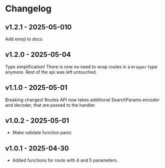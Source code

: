 # Changelog

## v1.2.1 - 2025-05-010

Add emoji to docs

## v1.2.0 - 2025-05-04

Type simplification! There is now no need to wrap routes in a `Wrapper` type anymore. Rest of the api was left untouched.

## v1.1.0 - 2025-05-01

Breaking changes! Routes API now takes additional SearchParams encoder and decoder, that are passed to the handler.

## v1.0.2 - 2025-05-01

- Make validate function panic

## v1.0.1 - 2025-04-30

- Added functions for route with 4 and 5 parameters.
